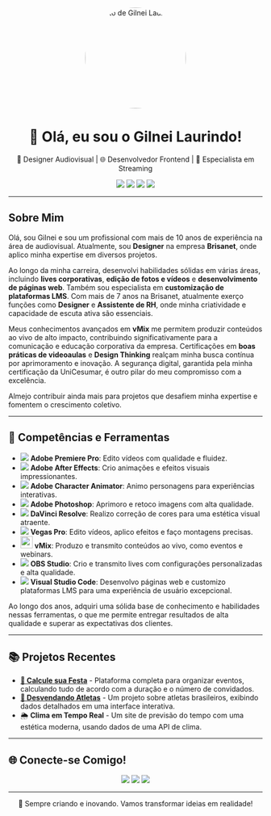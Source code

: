 <div align="center">
  <img src="https://gilneilaurindo.github.io/images/Foto%20para%20perfil%20simples%20com%20borda%20azul%20.png" width="200" style="border-radius: 50%;" alt="Foto de Gilnei Laurindo">
</div>
<h1 align="center">👋 Olá, eu sou o Gilnei Laurindo!</h1>

<p align="center">
  🎨 Designer Audiovisual | 🌐 Desenvolvedor Frontend | 🎥 Especialista em Streaming
</p>

<p align="center">
  <a href="https://www.linkedin.com/in/gilnei-laurindo/"><img src="https://img.shields.io/badge/-LinkedIn-0077B5?style=flat-square&logo=linkedin&logoColor=white"></a>
  <a href="https://gilneilaurindo.github.io/"><img src="https://img.shields.io/badge/-Portfólio-0000FF?style=flat-square&logo=world&logoColor=white"></a>
  <a href="https://www.instagram.com/gilneycriative/"><img src="https://img.shields.io/badge/-Instagram-E4405F?style=flat-square&logo=instagram&logoColor=white"></a>
  <a href="mailto:your-email@example.com"><img src="https://img.shields.io/badge/-Email-D14836?style=flat-square&logo=gmail&logoColor=white"></a>
</p>

---

## Sobre Mim

Olá, sou Gilnei e sou um profissional com mais de 10 anos de experiência na área de audiovisual. Atualmente, sou **Designer** na empresa **Brisanet**, onde aplico minha expertise em diversos projetos.

Ao longo da minha carreira, desenvolvi habilidades sólidas em várias áreas, incluindo **lives corporativas**, **edição de fotos e vídeos** e **desenvolvimento de páginas web**. Também sou especialista em **customização de plataformas LMS**. Com mais de 7 anos na Brisanet, atualmente exerço funções como **Designer** e **Assistente de RH**, onde minha criatividade e capacidade de escuta ativa são essenciais.

Meus conhecimentos avançados em **vMix** me permitem produzir conteúdos ao vivo de alto impacto, contribuindo significativamente para a comunicação e educação corporativa da empresa. Certificações em **boas práticas de videoaulas** e **Design Thinking** realçam minha busca contínua por aprimoramento e inovação. A segurança digital, garantida pela minha certificação da UniCesumar, é outro pilar do meu compromisso com a excelência.

Almejo contribuir ainda mais para projetos que desafiem minha expertise e fomentem o crescimento coletivo.

---

## 🔧 Competências e Ferramentas

- <img src="https://img.icons8.com/color/24/000000/adobe-premiere-pro.png" /> **Adobe Premiere Pro**: Edito vídeos com qualidade e fluidez.
- <img src="https://img.icons8.com/color/24/000000/adobe-after-effects.png" /> **Adobe After Effects**: Crio animações e efeitos visuais impressionantes.
- <img src="https://img.icons8.com/color/24/000000/adobe-character-animator.png" /> **Adobe Character Animator**: Animo personagens para experiências interativas.
- <img src="https://img.icons8.com/color/24/000000/adobe-photoshop.png" /> **Adobe Photoshop**: Aprimoro e retoco imagens com alta qualidade.
- <img src="https://img.icons8.com/color/24/000000/davinci-resolve.png" /> **DaVinci Resolve**: Realizo correção de cores para uma estética visual atraente.
- <img src="https://img.icons8.com/color/24/000000/sony-vegas.png" /> **Vegas Pro**: Edito vídeos, aplico efeitos e faço montagens precisas.
- <img src="https://upload.wikimedia.org/wikipedia/commons/4/4b/Vmix_logo.svg" width="24" /> **vMix**: Produzo e transmito conteúdos ao vivo, como eventos e webinars.
- <img src="https://img.icons8.com/color/24/000000/obs-studio.png" /> **OBS Studio**: Crio e transmito lives com configurações personalizadas e alta qualidade.
- <img src="https://img.icons8.com/color/24/000000/visual-studio-code-2019.png" /> **Visual Studio Code**: Desenvolvo páginas web e customizo plataformas LMS para uma experiência de usuário excepcional.




Ao longo dos anos, adquiri uma sólida base de conhecimento e habilidades nessas ferramentas, o que me permite entregar resultados de alta qualidade e superar as expectativas dos clientes.

---
## 📚 Projetos Recentes

- [**🎉 Calcule sua Festa**](https://github.com/seu_usuario/CalculeSuaFesta) - Plataforma completa para organizar eventos, calculando tudo de acordo com a duração e o número de convidados.
- [**🏅 Desvendando Atletas**](https://github.com/seu_usuario/DesvendandoAtletas) - Um projeto sobre atletas brasileiros, exibindo dados detalhados em uma interface interativa.
- 🌦️ **Clima em Tempo Real** - Um site de previsão do tempo com uma estética moderna, usando dados de uma API de clima.

---

## 🌐 Conecte-se Comigo!

<div align="center">
  <a href="https://www.linkedin.com/in/gilnei-laurindo/"><img src="https://img.shields.io/badge/-LinkedIn-0077B5?style=for-the-badge&logo=linkedin&logoColor=white"></a>
  <a href="https://gilneilaurindo.github.io/"><img src="https://img.shields.io/badge/-Portfólio-0000FF?style=for-the-badge&logo=internet-explorer&logoColor=white"></a>
  <a href="https://www.instagram.com/gilneycriative/"><img src="https://img.shields.io/badge/-Instagram-E4405F?style=for-the-badge&logo=instagram&logoColor=white"></a>
</div>

---

<div align="center">
  <p>👾 Sempre criando e inovando. Vamos transformar ideias em realidade!</p>
</div>
